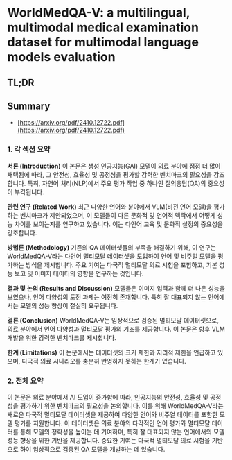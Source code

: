 # WorldMedQA-V: a multilingual, multimodal medical examination dataset for multimodal language models evaluation
## TL;DR
## Summary
- [https://arxiv.org/pdf/2410.12722.pdf](https://arxiv.org/pdf/2410.12722.pdf)

### 1. 각 섹션 요약

**서론 (Introduction)**
이 논문은 생성 인공지능(GAI) 모델이 의료 분야에 점점 더 많이 채택됨에 따라, 그 안전성, 효율성 및 공정성을 평가할 강력한 벤치마크의 필요성을 강조합니다. 특히, 자연어 처리(NLP)에서 주요 평가 작업 중 하나인 질의응답(QA)의 중요성이 부각됩니다.

**관련 연구 (Related Work)**
최근 다양한 언어와 분야에서 VLM(비전 언어 모델)을 평가하는 벤치마크가 제안되었으며, 이 모델들이 다른 문화적 및 언어적 맥락에서 어떻게 성능 차이를 보이는지를 연구하고 있습니다. 이는 다언어 교육 및 문화적 설정의 중요성을 강조합니다.

**방법론 (Methodology)**
기존의 QA 데이터셋들의 부족을 해결하기 위해, 이 연구는 WorldMedQA-V라는 다언어 멀티모달 데이터셋을 도입하여 언어 및 비주얼 모델을 평가하는 방식을 제시합니다. 주요 기여는 다국적 멀티모달 의료 시험을 포함하고, 기본 성능 보고 및 이미지 데이터의 영향을 연구하는 것입니다.

**결과 및 논의 (Results and Discussion)**
모델들은 이미지 입력과 함께 더 나은 성능을 보였으나, 언어 다양성의 도전 과제는 여전히 존재합니다. 특히 잘 대표되지 않는 언어에서는 모델의 성능 향상이 절실히 요구됩니다.

**결론 (Conclusion)**
WorldMedQA-V는 임상적으로 검증된 멀티모달 데이터셋으로, 의료 분야에서 언어 다양성과 멀티모달 평가의 기초를 제공합니다. 이 논문은 향후 VLM 개발을 위한 강력한 벤치마크를 제시합니다.

**한계 (Limitations)**
이 논문에서는 데이터셋의 크기 제한과 지리적 제한을 언급하고 있으며, 다국적 의료 시나리오를 충분히 반영하지 못하는 한계가 있습니다.

### 2. 전체 요약

이 논문은 의료 분야에서 AI 도입이 증가함에 따라, 인공지능의 안전성, 효율성 및 공정성을 평가하기 위한 벤치마크의 필요성을 논의합니다. 이를 위해 WorldMedQA-V라는 새로운 다국적 멀티모달 데이터셋을 제공하여 다양한 언어와 비주얼 데이터를 포함한 모델 평가를 지원합니다. 이 데이터셋은 의료 분야의 다각적인 언어 평가와 멀티모달 데이터를 통해 모델의 정확성을 높이는 데 기여하며, 특히 잘 대표되지 않는 언어에서의 모델 성능 향상을 위한 기반을 제공합니다. 중요한 기여는 다국적 멀티모달 의료 시험을 기반으로 하여 임상적으로 검증된 QA 모델을 개발하는 데 있습니다.